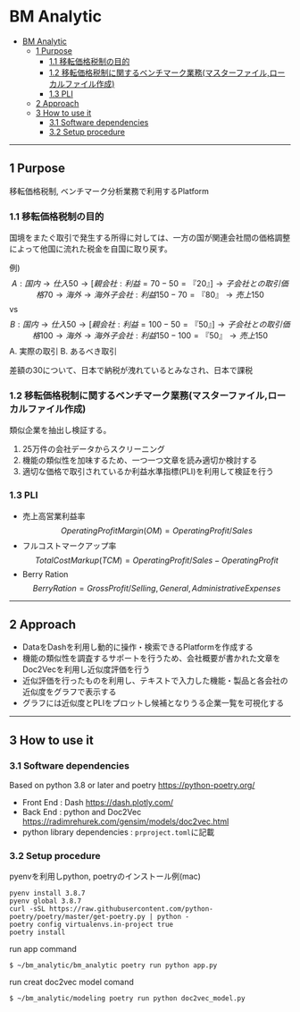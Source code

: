 # BM Analytic
- [BM Analytic](#bm-analytic)
  - [1 Purpose](#1-purpose)
    - [1.1 移転価格税制の目的](#11-移転価格税制の目的)
    - [1.2 移転価格税制に関するベンチマーク業務(マスターファイル,ローカルファイル作成)](#12-移転価格税制に関するベンチマーク業務マスターファイルローカルファイル作成)
    - [1.3 PLI](#13-pli)
  - [2 Approach](#2-approach)
  - [3 How to use it](#3-how-to-use-it)
    - [3.1 Software dependencies](#31-software-dependencies)
    - [3.2 Setup procedure](#32-setup-procedure)

----
## 1 Purpose
移転価格税制, ベンチマーク分析業務で利用するPlatform

### 1.1 移転価格税制の目的

国境をまたぐ取引で発生する所得に対しては、一方の国が関連会社間の価格調整によって他国に流れた税金を自国に取り戻す。

例)
$$
A :{国内 → 仕入 50 → [親会社:利益=70-50=『20』]} → 子会社との取引価格 70 → {海外 → 海外子会社:利益150-70=『80』→ 売上 150}
$$
vs
$$
B: {国内 → 仕入 50 → [親会社:利益=100-50=『50』]} → 子会社との取引価格 100 → {海外 → 海外子会社:利益150-100=『50』→ 売上 150}
$$
A.  実際の取引
B.  あるべき取引

差額の30について、日本で納税が洩れているとみなされ、日本で課税

### 1.2 移転価格税制に関するベンチマーク業務(マスターファイル,ローカルファイル作成)

類似企業を抽出し検証する。

1. 25万件の会社データからスクリーニング
2. 機能の類似性を加味するため、一つ一つ文章を読み適切か検討する
3. 適切な価格で取引されているか利益水準指標(PLI)を利用して検証を行う

### 1.3 PLI

- 売上高営業利益率
$$
Operating Profit Margin (OM)  = Operating Profit / Sales
$$
- フルコストマークアップ率
$$
Total Cost Markup(TCM) = Operating Profit/Sales-Operating Profit
$$
- Berry Ration
$$
Berry Ration = Gross Profit/Selling, General,Administrative Expenses
$$

---

## 2 Approach
- DataをDashを利用し動的に操作・検索できるPlatformを作成する
- 機能の類似性を調査するサポートを行うため、会社概要が書かれた文章をDoc2Vecを利用し近似度評価を行う
- 近似評価を行ったものを利用し、テキストで入力した機能・製品と各会社の近似度をグラフで表示する
- グラフには近似度とPLIをプロットし候補となりうる企業一覧を可視化する

---
## 3 How to use it
### 3.1 Software dependencies
Based on python 3.8 or later and poetry <https://python-poetry.org/>
- Front End : Dash <https://dash.plotly.com/>
- Back End : python and Doc2Vec <https://radimrehurek.com/gensim/models/doc2vec.html>
- python library dependencies : ```prproject.toml```に記載
### 3.2 Setup procedure 
pyenvを利用しpython, poetryのインストール例(mac)
```
pyenv install 3.8.7
pyenv global 3.8.7
curl -sSL https://raw.githubusercontent.com/python-poetry/poetry/master/get-poetry.py | python -
poetry config virtualenvs.in-project true
poetry install
```

run app command
```
$ ~/bm_analytic/bm_analytic poetry run python app.py
```

run creat doc2vec model comand
```
$ ~/bm_analytic/modeling poetry run python doc2vec_model.py
```
